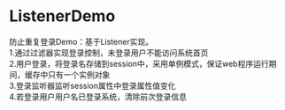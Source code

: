 # ListenerDemo
防止重复登录Demo：基于Listener实现。   
1.通过过滤器实现登录控制，未登录用户不能访问系统首页  
2.用户登录，将登录名存储到session中，采用单例模式，保证web程序运行期间，缓存中只有一个实例对象   
3.登录监听器监听session属性中登录属性值变化   
4.若登录用户用户名已登录系统，清除前次登录信息
